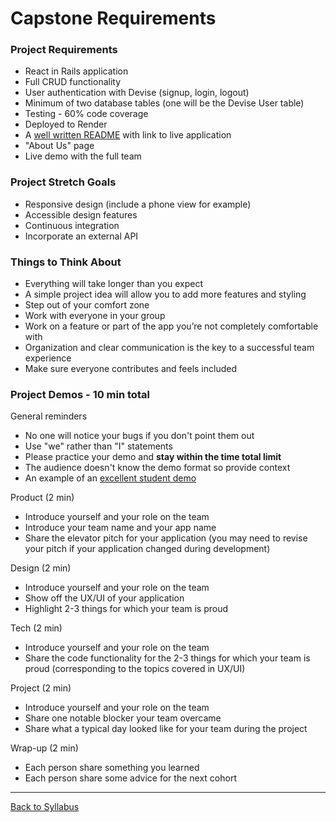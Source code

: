 # Capstone Requirements

### Project Requirements

- React in Rails application
- Full CRUD functionality
- User authentication with Devise (signup, login, logout)
- Minimum of two database tables (one will be the Devise User table)
- Testing - 60% code coverage
- Deployed to Render
- A [well written README](https://medium.com/chingu/keys-to-a-well-written-readme-55c53d34fe6d) with link to live application
- "About Us" page
- Live demo with the full team

### Project Stretch Goals

- Responsive design (include a phone view for example)
- Accessible design features
- Continuous integration
- Incorporate an external API

### Things to Think About

- Everything will take longer than you expect
- A simple project idea will allow you to add more features and styling
- Step out of your comfort zone
- Work with everyone in your group
- Work on a feature or part of the app you’re not completely comfortable with
- Organization and clear communication is the key to a successful team experience
- Make sure everyone contributes and feels included

### Project Demos - 10 min total

General reminders

- No one will notice your bugs if you don't point them out
- Use "we" rather than "I" statements
- Please practice your demo and **stay within the time total limit**
- The audience doesn't know the demo format so provide context
- An example of an [excellent student demo](https://youtu.be/Mub2WYzyt70)

Product (2 min)

- Introduce yourself and your role on the team
- Introduce your team name and your app name
- Share the elevator pitch for your application (you may need to revise your pitch if your application changed during development)

Design (2 min)

- Introduce yourself and your role on the team
- Show off the UX/UI of your application
- Highlight 2-3 things for which your team is proud

Tech (2 min)

- Introduce yourself and your role on the team
- Share the code functionality for the 2-3 things for which your team is proud (corresponding to the topics covered in UX/UI)

Project (2 min)

- Introduce yourself and your role on the team
- Share one notable blocker your team overcame
- Share what a typical day looked like for your team during the project

Wrap-up (2 min)

- Each person share something you learned
- Each person share some advice for the next cohort

---

[Back to Syllabus](../README.md#unit-ten-capstone-project-mvp)
